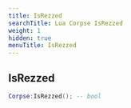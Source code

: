 ```yaml
---
title: IsRezzed
searchTitle: Lua Corpse IsRezzed
weight: 1
hidden: true
menuTitle: IsRezzed
---
```

## IsRezzed
```lua
Corpse:IsRezzed(); -- bool
```